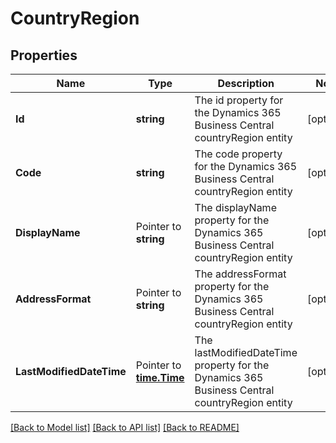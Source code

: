 # CountryRegion

## Properties

Name | Type | Description | Notes
------------ | ------------- | ------------- | -------------
**Id** | **string** | The id property for the Dynamics 365 Business Central countryRegion entity | [optional] 
**Code** | **string** | The code property for the Dynamics 365 Business Central countryRegion entity | [optional] 
**DisplayName** | Pointer to **string** | The displayName property for the Dynamics 365 Business Central countryRegion entity | [optional] 
**AddressFormat** | Pointer to **string** | The addressFormat property for the Dynamics 365 Business Central countryRegion entity | [optional] 
**LastModifiedDateTime** | Pointer to [**time.Time**](time.Time.md) | The lastModifiedDateTime property for the Dynamics 365 Business Central countryRegion entity | [optional] 

[[Back to Model list]](../README.md#documentation-for-models) [[Back to API list]](../README.md#documentation-for-api-endpoints) [[Back to README]](../README.md)



